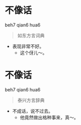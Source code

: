 # 不像话
beh7 qian6 hua6
> 如东方言词典
- 表现非常不好。
  - 这个伢儿～。

# 不像话
beh7 qian6 hua6
> 泰兴方言辞典
- 不成话，说不过去。
  - 他竟然做出格种事来，真～。
